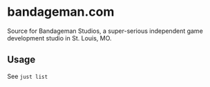 # bandageman.com

Source for Bandageman Studios, a super-serious independent game development studio in St. Louis, MO.

## Usage

See `just list`
